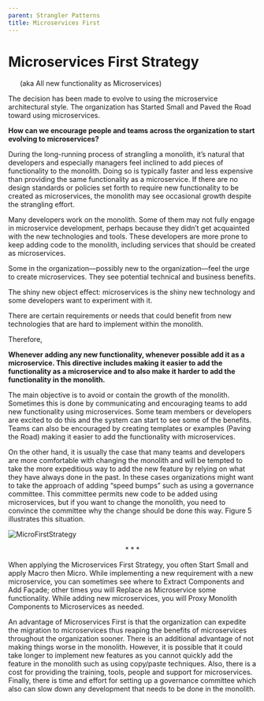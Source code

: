 ```yaml
---
parent: Strangler Patterns
title: Microservices First
---
```

# Microservices First Strategy
&nbsp;&nbsp;&nbsp;&nbsp;&nbsp;&nbsp;(aka All new functionality as Microservices)

The decision has been made to evolve to using the microservice architectural style. The organization has Started Small and Paved the Road toward using microservices.

**How can we encourage people and teams across the organization to start evolving to microservices?**

During the long-running process of strangling a monolith, it’s natural that developers and especially managers feel inclined to add pieces of functionality to the monolith. Doing so is typically faster and less expensive than providing the same functionality as a microservice. If there are no design standards or policies set forth to require new functionality to be created as microservices, the monolith may see occasional growth despite the strangling effort. 

Many developers work on the monolith. Some of them may not fully engage in microservice development, perhaps because they didn’t get acquainted with the new technologies and tools. These developers are more prone to keep adding code to the monolith, including services that should be created as microservices. 

Some in the organization—possibly new to the organization—feel the urge to create microservices. They see potential technical and business benefits.

The shiny new object effect: microservices is the shiny new technology and some developers want to experiment with it.

There are certain requirements or needs that could benefit from new technologies that are hard to implement within the monolith.

Therefore,

**Whenever adding any new functionality, whenever possible add it as a microservice. This directive includes making it easier to add the functionality as a microservice and to also make it harder to add the functionality in the monolith.**

The main objective is to avoid or contain the growth of the monolith. Sometimes this is done by communicating and encouraging teams to add new functionality using microservices. Some team members or developers are excited to do this and the system can start to see some of the benefits. Teams can also be encouraged by creating templates or examples (Paving the Road) making it easier to add the functionality with microservices.

On the other hand, it is usually the case that many teams and developers are more comfortable with changing the monolith and will be tempted to take the more expeditious way to add the new feature by relying on what they have always done in the past. In these cases organizations might want to take the approach of adding “speed bumps” such as using a governance committee. This committee permits new code to be added using microservices, but if you want to change the monolith, you need to convince the committee why the change should be done this way. Figure 5 illustrates this situation. 

![MicroFirstStrategy](../assets/MicroservicesFirstStrategy.png)

<p align="center">* * *</p>

When applying the Microservices First Strategy, you often Start Small and apply Macro then Micro. While implementing a new requirement with a new microservice, you can sometimes see where to Extract Components and Add Façade; other times you will Replace as Microservice some functionality. While adding new microservices, you will Proxy Monolith Components to Microservices as needed.

An advantage of Microservices First is that the organization can expedite the migration to microservices thus reaping the benefits of microservices throughout the organization sooner. There is an additional advantage of not making things worse in the monolith. However, it is possible that it could take longer to implement new features as you cannot quickly add the feature in the monolith such as using copy/paste techniques. Also, there is a cost for providing the training, tools, people and support for microservices. Finally, there is time and effort for setting up a governance committee which also can slow down any development that needs to be done in the monolith. 
